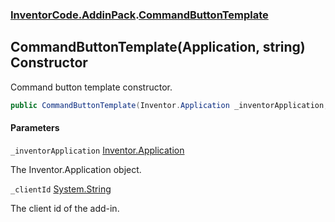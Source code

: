 ### [InventorCode\.AddinPack](InventorCode.AddinPack.md 'InventorCode\.AddinPack').[CommandButtonTemplate](InventorCode.AddinPack.CommandButtonTemplate.md 'InventorCode\.AddinPack\.CommandButtonTemplate')

## CommandButtonTemplate\(Application, string\) Constructor

Command button template constructor\.

```csharp
public CommandButtonTemplate(Inventor.Application _inventorApplication, string _clientId);
```
#### Parameters

<a name='InventorCode.AddinPack.CommandButtonTemplate.CommandButtonTemplate(Inventor.Application,string)._inventorApplication'></a>

`_inventorApplication` [Inventor\.Application](https://learn.microsoft.com/en-us/dotnet/api/inventor.application 'Inventor\.Application')

The Inventor\.Application object\.

<a name='InventorCode.AddinPack.CommandButtonTemplate.CommandButtonTemplate(Inventor.Application,string)._clientId'></a>

`_clientId` [System\.String](https://learn.microsoft.com/en-us/dotnet/api/system.string 'System\.String')

The client id of the add\-in\.